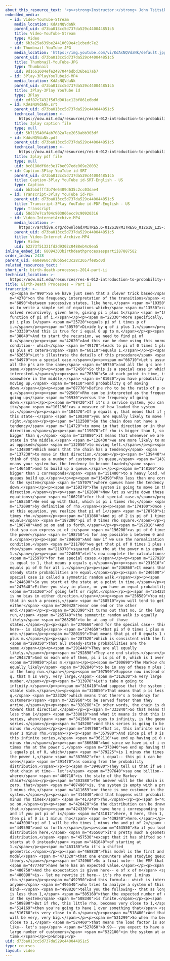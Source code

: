 ```yaml
---
about_this_resource_text: '<p><strong>Instructor:</strong> John Tsitsiklis</p>'
embedded_media:
  - id: Video-YouTube-Stream
    media_location: KdAsNQVdaNk
    parent_uid: d73ba013cc5d737da529c440044851c5
    title: Video-YouTube-Stream
    type: Video
    uid: 6b3e25a639be24410699e4c1cbedc7e2
  - id: Thumbnail-YouTube-JPG
    media_location: 'https://img.youtube.com/vi/KdAsNQVdaNk/default.jpg'
    parent_uid: d73ba013cc5d737da529c440044851c5
    title: Thumbnail-YouTube-JPG
    type: Thumbnail
    uid: 9d1661604efe2487044bdbd36be17ab7
  - id: 3Play-3PlayYouTubeid-MP4
    media_location: KdAsNQVdaNk
    parent_uid: d73ba013cc5d737da529c440044851c5
    title: 3Play-3Play YouTube id
    type: 3Play
    uid: edf87c7432f5d7d901ac12bf861e6bdd
  - id: KdAsNQVdaNk.srt
    parent_uid: d73ba013cc5d737da529c440044851c5
    technical_location: >-
      https://ocw.mit.edu/resources/res-6-012-introduction-to-probability-spring-2018/part-iii-random-processes/birth-death-processes-2014-part-ii/KdAsNQVdaNk.srt
    title: 3play caption file
    type: null
    uid: 5b713540f4ab7082a7ee2058abb303df
  - id: KdAsNQVdaNk.pdf
    parent_uid: d73ba013cc5d737da529c440044851c5
    technical_location: >-
      https://ocw.mit.edu/resources/res-6-012-introduction-to-probability-spring-2018/part-iii-random-processes/birth-death-processes-2014-part-ii/KdAsNQVdaNk.pdf
    title: 3play pdf file
    type: null
    uid: bc8180df6dc3e17be097ede069e20032
  - id: Caption-3Play YouTube id-SRT
    parent_uid: d73ba013cc5d737da529c440044851c5
    title: Caption-3Play YouTube id-SRT-English - US
    type: Caption
    uid: bb3bbdfff3b74e6409d635c2cc03dae4
  - id: Transcript-3Play YouTube id-PDF
    parent_uid: d73ba013cc5d737da529c440044851c5
    title: Transcript-3Play YouTube id-PDF-English - US
    type: Transcript
    uid: 58d37e7caf04c903866ecc9c90920316
  - id: Video-InternetArchive-MP4
    media_location: >-
      https://archive.org/download/MITRES.6-012S18/MITRES6_012S18_L25-11_300k.mp4
    parent_uid: d73ba013cc5d737da529c440044851c5
    title: Video-Internet Archive-MP4
    type: Video
    uid: 62273f51321fd2d9302c0488eb4c0ea5
inline_embed_id: 68094303birthdeathprocessespartii87887582
order_index: 2438
parent_uid: ea0e960c7d6bb5ec3c28c2657fe85c0d
related_resources_text: ''
short_url: birth-death-processes-2014-part-ii
technical_location: >-
  https://ocw.mit.edu/resources/res-6-012-introduction-to-probability-spring-2018/part-iii-random-processes/birth-death-processes-2014-part-ii
title: Birth-Death Processes — Part II
transcript: >-
  <p><span m="990">So we have just seen that a clever trick based</span> <span
  m="4270">on the frequency interpretation of the transitions</span> <span
  m="6890">between successive states, like here,</span> <span m="10350">allows
  us to write a simple set of equations which</span> <span m="13530">can be
  solved recursively, given here, giving pi i plus 1</span> <span m="19800">as a
  function of pi of i.</span></p><p><span m="22330">More specifically, we have
  pi i plus 1</span> <span m="25720">equals pi of i times p of
  i.</span></p><p><span m="30570">Divide by q of i plus 1.</span></p><p><span
  m="33330">And this is true for i equal 0 up to m.</span></p><p><span
  m="38040">And to start the recursion, we need to find pi of
  0.</span></p><p><span m="42620">And this can be done using this normalization
  condition-- which</span> <span m="49170">leads to pi of 0 times 1 plus p0 over
  q1 plus et cetera</span> <span m="60110">equals 1.</span></p><p><span
  m="62650">Let's illustrate the details of this procedure</span> <span
  m="64970">on a special case.</span></p><p><span m="66710">Let's assume that
  all the p's are the same</span> <span m="69750">and all the q's are the
  same.</span></p><p><span m="72450">So this is a special case in which we are
  interested.</span></p><p><span m="76390">So at each point in time, if we are
  somewhere in the middle,</span> <span m="81030">you have probability p of
  moving up,</span> <span m="84110">and probability q of moving
  down.</span></p><p><span m="87770">Define rho to be the ratio of p over
  q.</span></p><p><span m="92500">Rho can be interpreted as the frequency of
  going up</span> <span m="95930">versus the frequency of going
  down.</span></p><p><span m="98420">If it's a service system, you can think of
  it</span> <span m="101190">as a measure of how loaded the system
  is.</span></p><p><span m="104470">If p equals q, that means that if you are at
  this state--</span> <span m="108340">you are equally likely to move left or
  right.</span></p><p><span m="112500">So the chain does not have a
  tendency</span> <span m="114720">to move in that direction or in that
  direction.</span></p><p><span m="119070">If rho is bigger than 1, so that p is
  bigger than q,</span> <span m="124880">it means that whenever we are at some
  state in the middle,</span> <span m="128430">we are more likely to move right,
  as opposed</span> <span m="132050">to moving left.</span></p><p><span
  m="134800">Which means that the chain has a tendency</span> <span
  m="137230">to move in that direction.</span></p><p><span m="139440">And if you
  think of this as a number of customers in queue,</span> <span m="143240">it
  means your system has the tendency to become loaded</span> <span
  m="146450">and to build up a queue.</span></p><p><span m="148160">So rho being
  bigger than 1 corresponds</span> <span m="151480">to a heavy load, where
  queues build up.</span></p><p><span m="154390">Rho less than one corresponds
  to the system</span> <span m="157079">where queues have the tendency to drain
  down.</span></p><p><span m="159370">The system is going to move in that
  direction.</span></p><p><span m="162690">Now let us write down these
  equations</span> <span m="166210">for that special case.</span></p><p><span
  m="168350">We end up with that, which is pi i times rho,</span> <span
  m="172090">by definition of rho.</span></p><p><span m="174100">Once you look
  at this equation, you realize that pi of 1</span> <span m="178760">is pi of 0
  times rho.</span></p><p><span m="181860">And pi of 2 is pi of 1 times rho
  equals</span> <span m="187280">pi of 0 times rho square.</span></p><p><span
  m="190740">And so on and so forth.</span></p><p><span m="192810">And you find
  that you can express pi of i</span> <span m="196200">as pi of 0 times rho at
  the power</span> <span m="198750">i for any possible i between 0 and
  m.</span></p><p><span m="204600">And now if we use the normalization
  condition,</span> <span m="211780">we get that pi of 0 times 1 plus rho plus
  rho</span> <span m="216370">squared plus rho at the power m is equal to
  1.</span></p><p><span m="224050">Let's now complete the calculations</span>
  <span m="225970">for two special cases.</span></p><p><span m="227920">If rho
  is equal to 1, that means p equals q.</span></p><p><span m="231610">Then pi i
  equals pi of 0 for all i.</span></p><p><span m="236860">It means that all the
  steady state probabilities are equal.</span></p><p><span m="240500">This
  special case is called a symmetric random walk.</span></p><p><span
  m="244690">So you start at the state at a point in time.</span></p><p><span
  m="247640">Either you stay in place, or you have an equal probability</span>
  <span m="251260">of going left or right.</span></p><p><span m="254220">There
  is no bias in either direction.</span></p><p><span m="256589">You might think
  that in such a process,</span> <span m="258510">you will tend to get stuck
  either</span> <span m="260428">near one end or the other
  end.</span></p><p><span m="263390">It turns out that no, in the long
  run,</span> <span m="265740">the symmetric random walk is equally
  likely</span> <span m="268250">to be at any of those
  states.</span></p><p><span m="270660">And for the special case-- this equation
  here-- is simply</span> <span m="274659">that pi of 0 times 1 plus m equals
  one.</span></p><p><span m="280159">That means that pi of 0 equals 1 over 1
  plus m.</span></p><p><span m="287520">Which is consistent with the fact</span>
  <span m="289350">that all steady-state probabilities are the
  same.</span></p><p><span m="291440">They are all equally
  likely.</span></p><p><span m="292890">They are end states.</span></p><p><span
  m="294370">And so each one of them, pi i is pi of 0, which is 1 over 1</span>
  <span m="299850">plus m.</span></p><p><span m="300690">The Markov chain is
  equally likely</span> <span m="302840">to be in any of these m plus 1 states
  in the long run.</span></p><p><span m="307590">Suppose now instead of p equals
  q, that m is very, very large,</span> <span m="312630">a very large
  number.</span></p><p><span m="313970">Let's take m going to
  infinity.</span></p><p><span m="316410">And suppose that the system is on the
  stable side.</span></p><p><span m="320050">That means that p is less than
  q,</span> <span m="323320">which means that there's a tendency for
  customers</span> <span m="325960">to be served faster than they
  arrive.</span></p><p><span m="328280">In other words, the chain is drifting
  toward that direction.</span></p><p><span m="333840">So that means that rho is
  less than 1</span> <span m="338010">and what it means is that this infinite
  series, when</span> <span m="341560">m goes to infinity, is the geometric
  series.</span></p><p><span m="345200">And this series is going to be 1 over 1
  minus rho.</span></p><p><span m="349760">That is, this infinite series is 1
  over 1 minus rho.</span></p><p><span m="357980">And since pi of 0 is 1 over
  this infinite series,</span> <span m="362110">we end up having pi 0 equals 1
  minus rho.</span></p><p><span m="366800">And since we have pi of i equals pi 0
  times rho at the power i,</span> <span m="373940">we end up having that pi of
  i equals pi of 0, which</span> <span m="379225">is 1 minus rho times rho at
  the power i,</span> <span m="387662">for i equal-- this pi i can be
  seen</span> <span m="391470">as coming from the probability
  distribution.</span></p><p><span m="394080">They tell us that if we observe
  that chain at time-- let's</span> <span m="397640">say one billion-- and ask--
  where</span> <span m="400710">is the state of the Markov
  chain?</span></p><p><span m="403580">The answer will be the chain is in state
  zero, that</span> <span m="407490">is, the system is empty with a probability
  1 minus rho,</span> <span m="411659">or there is one customer in the
  system.</span></p><p><span m="414040">And that happens with probability 1
  minus rho times</span> <span m="417240">rho.</span></p><p><span m="418640">And
  so on.</span></p><p><span m="420420">So the distribution can be drawn like
  that.</span></p><p><span m="424330">You have here i corresponding to a state
  and if you put pi of i</span> <span m="431012">here, 0 here, then 1, 2, 3--
  then pi of 0 is 1 minus rho</span> <span m="439240">here.</span></p><p><span
  m="443090">pi of 1 will be rho times 1 minus rho and pi of 2</span> <span
  m="449590">and so forth.</span></p><p><span m="453550">So if you look at this
  distribution here,</span> <span m="455500">it's pretty much a geometric
  distribution,</span> <span m="457530">except that it has shifted so that it
  starts at 0 instead</span> <span m="461640">of starting at
  1.</span></p><p><span m="463180">So it's a shifted
  geometric.</span></p><p><span m="468830">This model is the first and simplest
  model</span> <span m="471320">that one encounters when studying queuing
  theory.</span></p><p><span m="474960">So a final note-- the PMF that we</span>
  <span m="477740">have here has an expected value.</span></p><p><span
  m="480750">And the expectation is given here-- e of x of m</span> <span
  m="486090">is-- let me rewrite it here-- it's rho over 1 minus
  rho.</span></p><p><span m="492950">And this formula-- which is interesting to
  anyone</span> <span m="496540">who tries to analyze a system of this
  kind--</span> <span m="498820">tells you the following-- that as long as rho
  is less than 1,</span> <span m="505160">then the expected number of customers
  in the system</span> <span m="508340">is finite.</span></p><p><span
  m="509890">But if rho, this little rho, becomes very close to 1,</span> <span
  m="514169">then you're going to have 1 over something that</span> <span
  m="516760">is very close to 0.</span></p><p><span m="518400">And that number
  will be very, very big.</span></p><p><span m="521299">So when rho becomes very
  close to 1,</span> <span m="524460">that means the load factor is something
  like-- let's say</span> <span m="527850">0.99-- you expect to have a very
  large number of customers</span> <span m="532100">in the system at any given
  time.</span></p><p>&nbsp;</p>
uid: d73ba013cc5d737da529c440044851c5
type: courses
layout: video
---
```

